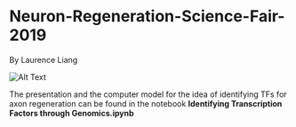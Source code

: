 # Neuron-Regeneration-Science-Fair-2019
By Laurence Liang

![Alt Text](http://www.fridayfonts.com/wp-content/uploads/2009/05/neurons.jpg)

The presentation and the computer model for the idea of identifying TFs for axon regeneration can be found in the notebook **Identifying Transcription Factors through Genomics.ipynb**
